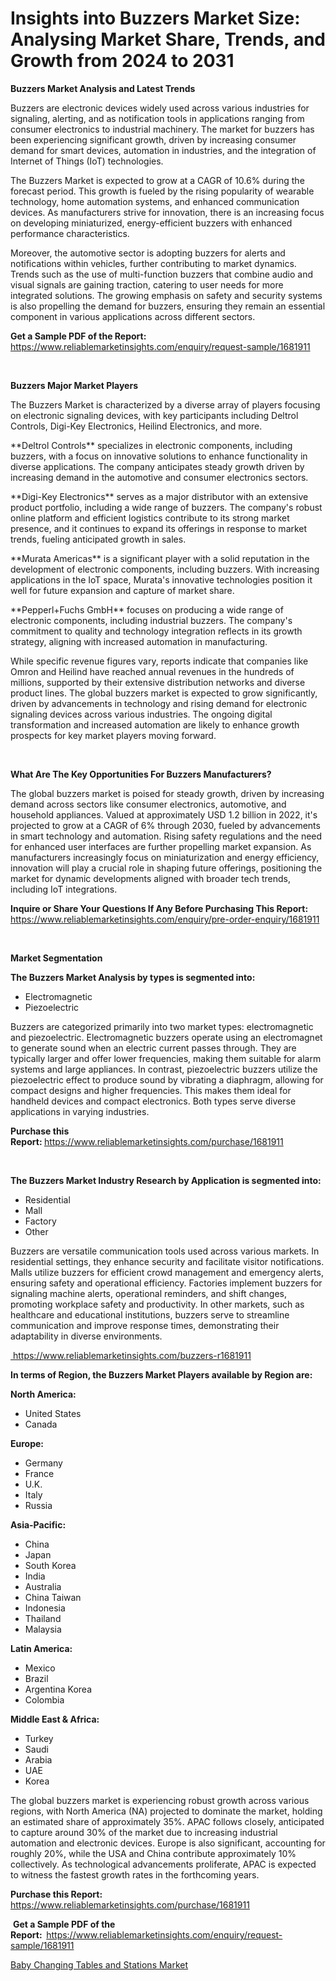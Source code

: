 <p><h1>Insights into Buzzers Market Size: Analysing Market Share, Trends, and Growth from 2024 to 2031</h1></p><p><strong>Buzzers Market Analysis and Latest Trends</strong></p>
<p><p>Buzzers are electronic devices widely used across various industries for signaling, alerting, and as notification tools in applications ranging from consumer electronics to industrial machinery. The market for buzzers has been experiencing significant growth, driven by increasing consumer demand for smart devices, automation in industries, and the integration of Internet of Things (IoT) technologies.</p><p>The Buzzers Market is expected to grow at a CAGR of 10.6% during the forecast period. This growth is fueled by the rising popularity of wearable technology, home automation systems, and enhanced communication devices. As manufacturers strive for innovation, there is an increasing focus on developing miniaturized, energy-efficient buzzers with enhanced performance characteristics. </p><p>Moreover, the automotive sector is adopting buzzers for alerts and notifications within vehicles, further contributing to market dynamics. Trends such as the use of multi-function buzzers that combine audio and visual signals are gaining traction, catering to user needs for more integrated solutions. The growing emphasis on safety and security systems is also propelling the demand for buzzers, ensuring they remain an essential component in various applications across different sectors.</p></p>
<p><strong>Get a Sample PDF of the Report:&nbsp;</strong> <a href="https://www.reliablemarketinsights.com/enquiry/request-sample/1681911?utm_campaign=1994&utm_medium=2&utm_source=Github&utm_content=ia&utm_term=27122024&utm_id=buzzers">https://www.reliablemarketinsights.com/enquiry/request-sample/1681911</a></p>
<p>&nbsp;</p>
<p><strong>Buzzers Major Market Players</strong></p>
<p><p>The Buzzers Market is characterized by a diverse array of players focusing on electronic signaling devices, with key participants including Deltrol Controls, Digi-Key Electronics, Heilind Electronics, and more. </p><p>**Deltrol Controls** specializes in electronic components, including buzzers, with a focus on innovative solutions to enhance functionality in diverse applications. The company anticipates steady growth driven by increasing demand in the automotive and consumer electronics sectors.</p><p>**Digi-Key Electronics** serves as a major distributor with an extensive product portfolio, including a wide range of buzzers. The company's robust online platform and efficient logistics contribute to its strong market presence, and it continues to expand its offerings in response to market trends, fueling anticipated growth in sales.</p><p>**Murata Americas** is a significant player with a solid reputation in the development of electronic components, including buzzers. With increasing applications in the IoT space, Murata's innovative technologies position it well for future expansion and capture of market share.</p><p>**Pepperl+Fuchs GmbH** focuses on producing a wide range of electronic components, including industrial buzzers. The company's commitment to quality and technology integration reflects in its growth strategy, aligning with increased automation in manufacturing.</p><p>While specific revenue figures vary, reports indicate that companies like Omron and Heilind have reached annual revenues in the hundreds of millions, supported by their extensive distribution networks and diverse product lines. The global buzzers market is expected to grow significantly, driven by advancements in technology and rising demand for electronic signaling devices across various industries. The ongoing digital transformation and increased automation are likely to enhance growth prospects for key market players moving forward.</p></p>
<p>&nbsp;</p>
<p><strong>What Are The Key Opportunities For Buzzers Manufacturers?</strong></p>
<p><p>The global buzzers market is poised for steady growth, driven by increasing demand across sectors like consumer electronics, automotive, and household appliances. Valued at approximately USD 1.2 billion in 2022, it's projected to grow at a CAGR of 6% through 2030, fueled by advancements in smart technology and automation. Rising safety regulations and the need for enhanced user interfaces are further propelling market expansion. As manufacturers increasingly focus on miniaturization and energy efficiency, innovation will play a crucial role in shaping future offerings, positioning the market for dynamic developments aligned with broader tech trends, including IoT integrations.</p></p>
<p><strong>Inquire or Share Your Questions If Any Before Purchasing This Report:</strong> <a href="https://www.reliablemarketinsights.com/enquiry/pre-order-enquiry/1681911?utm_campaign=1994&utm_medium=2&utm_source=Github&utm_content=ia&utm_term=27122024&utm_id=buzzers">https://www.reliablemarketinsights.com/enquiry/pre-order-enquiry/1681911</a></p>
<p>&nbsp;</p>
<p><strong>Market Segmentation</strong></p>
<p><strong>The Buzzers Market Analysis by types is segmented into:</strong></p>
<p><ul><li>Electromagnetic</li><li>Piezoelectric</li></ul></p>
<p><p>Buzzers are categorized primarily into two market types: electromagnetic and piezoelectric. Electromagnetic buzzers operate using an electromagnet to generate sound when an electric current passes through. They are typically larger and offer lower frequencies, making them suitable for alarm systems and large appliances. In contrast, piezoelectric buzzers utilize the piezoelectric effect to produce sound by vibrating a diaphragm, allowing for compact designs and higher frequencies. This makes them ideal for handheld devices and compact electronics. Both types serve diverse applications in varying industries.</p></p>
<p><strong>Purchase this Report:&nbsp;</strong><a href="https://www.reliablemarketinsights.com/purchase/1681911?utm_campaign=1994&utm_medium=2&utm_source=Github&utm_content=ia&utm_term=27122024&utm_id=buzzers">https://www.reliablemarketinsights.com/purchase/1681911</a></p>
<p>&nbsp;</p>
<p><strong>The Buzzers Market Industry Research by Application is segmented into:</strong></p>
<p><ul><li>Residential</li><li>Mall</li><li>Factory</li><li>Other</li></ul></p>
<p><p>Buzzers are versatile communication tools used across various markets. In residential settings, they enhance security and facilitate visitor notifications. Malls utilize buzzers for efficient crowd management and emergency alerts, ensuring safety and operational efficiency. Factories implement buzzers for signaling machine alerts, operational reminders, and shift changes, promoting workplace safety and productivity. In other markets, such as healthcare and educational institutions, buzzers serve to streamline communication and improve response times, demonstrating their adaptability in diverse environments.</p></p>
<p><a href="https://www.reliablemarketinsights.com/buzzers-r1681911?utm_campaign=1994&utm_medium=2&utm_source=Github&utm_content=ia&utm_term=27122024&utm_id=buzzers">&nbsp;https://www.reliablemarketinsights.com/buzzers-r1681911</a></p>
<p><strong>In terms of Region, the Buzzers Market Players available by Region are:</strong></p>
<p>
    <p> <strong> North America: </strong>
        <ul>
            <li>United States</li>
            <li>Canada</li>
        </ul>
        </p> 
    <p> <strong> Europe: </strong>
        <ul>
            <li>Germany</li>
            <li>France</li>
            <li>U.K.</li>
            <li>Italy</li>
            <li>Russia</li>
        </ul>
        </p> 
    <p> <strong> Asia-Pacific: </strong>
        <ul>
            <li>China</li>
            <li>Japan</li>
            <li>South Korea</li>
            <li>India</li>
            <li>Australia</li>
            <li>China Taiwan</li>
            <li>Indonesia</li>
            <li>Thailand</li>
            <li>Malaysia</li>
        </ul>
        </p> 
    <p> <strong> Latin America: </strong>
        <ul>
            <li>Mexico</li>
            <li>Brazil</li>
            <li>Argentina Korea</li>
            <li>Colombia</li>
        </ul>
        </p> 
    <p> <strong> Middle East & Africa: </strong>
        <ul>
            <li>Turkey</li>
            <li>Saudi</li>
            <li>Arabia</li>
            <li>UAE</li>
            <li>Korea</li>
        </ul>
    </p>
    </p>
<p><p>The global buzzers market is experiencing robust growth across various regions, with North America (NA) projected to dominate the market, holding an estimated share of approximately 35%. APAC follows closely, anticipated to capture around 30% of the market due to increasing industrial automation and electronic devices. Europe is also significant, accounting for roughly 20%, while the USA and China contribute approximately 10% collectively. As technological advancements proliferate, APAC is expected to witness the fastest growth rates in the forthcoming years.</p></p>
<p><strong>Purchase this Report: </strong><a href="https://www.reliablemarketinsights.com/purchase/1681911?utm_campaign=1994&utm_medium=2&utm_source=Github&utm_content=ia&utm_term=27122024&utm_id=buzzers">https://www.reliablemarketinsights.com/purchase/1681911</a></p>
<p>&nbsp;<strong>Get a Sample PDF of the Report:&nbsp;&nbsp;</strong><a href="https://www.reliablemarketinsights.com/enquiry/request-sample/1681911?utm_campaign=1994&utm_medium=2&utm_source=Github&utm_content=ia&utm_term=27122024&utm_id=buzzers">https://www.reliablemarketinsights.com/enquiry/request-sample/1681911</a></p>
<p><strong></strong></p>
<p><p><a href="https://github.com/rahu1506/Market-Research-Report-List-6/blob/main/baby-changing-tables-and-stations-market.md?utm_campaign=1994&utm_medium=2&utm_source=Github&utm_content=ia&utm_term=27122024&utm_id=buzzers">Baby Changing Tables and Stations Market</a></p></p>